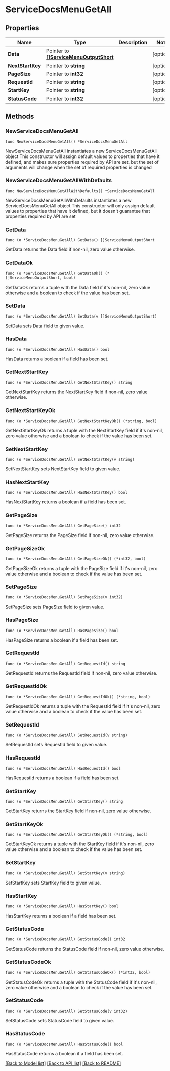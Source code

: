 # ServiceDocsMenuGetAll

## Properties

Name | Type | Description | Notes
------------ | ------------- | ------------- | -------------
**Data** | Pointer to [**[]ServiceMenuOutputShort**](ServiceMenuOutputShort.md) |  | [optional] 
**NextStartKey** | Pointer to **string** |  | [optional] 
**PageSize** | Pointer to **int32** |  | [optional] 
**RequestId** | Pointer to **string** |  | [optional] 
**StartKey** | Pointer to **string** |  | [optional] 
**StatusCode** | Pointer to **int32** |  | [optional] 

## Methods

### NewServiceDocsMenuGetAll

`func NewServiceDocsMenuGetAll() *ServiceDocsMenuGetAll`

NewServiceDocsMenuGetAll instantiates a new ServiceDocsMenuGetAll object
This constructor will assign default values to properties that have it defined,
and makes sure properties required by API are set, but the set of arguments
will change when the set of required properties is changed

### NewServiceDocsMenuGetAllWithDefaults

`func NewServiceDocsMenuGetAllWithDefaults() *ServiceDocsMenuGetAll`

NewServiceDocsMenuGetAllWithDefaults instantiates a new ServiceDocsMenuGetAll object
This constructor will only assign default values to properties that have it defined,
but it doesn't guarantee that properties required by API are set

### GetData

`func (o *ServiceDocsMenuGetAll) GetData() []ServiceMenuOutputShort`

GetData returns the Data field if non-nil, zero value otherwise.

### GetDataOk

`func (o *ServiceDocsMenuGetAll) GetDataOk() (*[]ServiceMenuOutputShort, bool)`

GetDataOk returns a tuple with the Data field if it's non-nil, zero value otherwise
and a boolean to check if the value has been set.

### SetData

`func (o *ServiceDocsMenuGetAll) SetData(v []ServiceMenuOutputShort)`

SetData sets Data field to given value.

### HasData

`func (o *ServiceDocsMenuGetAll) HasData() bool`

HasData returns a boolean if a field has been set.

### GetNextStartKey

`func (o *ServiceDocsMenuGetAll) GetNextStartKey() string`

GetNextStartKey returns the NextStartKey field if non-nil, zero value otherwise.

### GetNextStartKeyOk

`func (o *ServiceDocsMenuGetAll) GetNextStartKeyOk() (*string, bool)`

GetNextStartKeyOk returns a tuple with the NextStartKey field if it's non-nil, zero value otherwise
and a boolean to check if the value has been set.

### SetNextStartKey

`func (o *ServiceDocsMenuGetAll) SetNextStartKey(v string)`

SetNextStartKey sets NextStartKey field to given value.

### HasNextStartKey

`func (o *ServiceDocsMenuGetAll) HasNextStartKey() bool`

HasNextStartKey returns a boolean if a field has been set.

### GetPageSize

`func (o *ServiceDocsMenuGetAll) GetPageSize() int32`

GetPageSize returns the PageSize field if non-nil, zero value otherwise.

### GetPageSizeOk

`func (o *ServiceDocsMenuGetAll) GetPageSizeOk() (*int32, bool)`

GetPageSizeOk returns a tuple with the PageSize field if it's non-nil, zero value otherwise
and a boolean to check if the value has been set.

### SetPageSize

`func (o *ServiceDocsMenuGetAll) SetPageSize(v int32)`

SetPageSize sets PageSize field to given value.

### HasPageSize

`func (o *ServiceDocsMenuGetAll) HasPageSize() bool`

HasPageSize returns a boolean if a field has been set.

### GetRequestId

`func (o *ServiceDocsMenuGetAll) GetRequestId() string`

GetRequestId returns the RequestId field if non-nil, zero value otherwise.

### GetRequestIdOk

`func (o *ServiceDocsMenuGetAll) GetRequestIdOk() (*string, bool)`

GetRequestIdOk returns a tuple with the RequestId field if it's non-nil, zero value otherwise
and a boolean to check if the value has been set.

### SetRequestId

`func (o *ServiceDocsMenuGetAll) SetRequestId(v string)`

SetRequestId sets RequestId field to given value.

### HasRequestId

`func (o *ServiceDocsMenuGetAll) HasRequestId() bool`

HasRequestId returns a boolean if a field has been set.

### GetStartKey

`func (o *ServiceDocsMenuGetAll) GetStartKey() string`

GetStartKey returns the StartKey field if non-nil, zero value otherwise.

### GetStartKeyOk

`func (o *ServiceDocsMenuGetAll) GetStartKeyOk() (*string, bool)`

GetStartKeyOk returns a tuple with the StartKey field if it's non-nil, zero value otherwise
and a boolean to check if the value has been set.

### SetStartKey

`func (o *ServiceDocsMenuGetAll) SetStartKey(v string)`

SetStartKey sets StartKey field to given value.

### HasStartKey

`func (o *ServiceDocsMenuGetAll) HasStartKey() bool`

HasStartKey returns a boolean if a field has been set.

### GetStatusCode

`func (o *ServiceDocsMenuGetAll) GetStatusCode() int32`

GetStatusCode returns the StatusCode field if non-nil, zero value otherwise.

### GetStatusCodeOk

`func (o *ServiceDocsMenuGetAll) GetStatusCodeOk() (*int32, bool)`

GetStatusCodeOk returns a tuple with the StatusCode field if it's non-nil, zero value otherwise
and a boolean to check if the value has been set.

### SetStatusCode

`func (o *ServiceDocsMenuGetAll) SetStatusCode(v int32)`

SetStatusCode sets StatusCode field to given value.

### HasStatusCode

`func (o *ServiceDocsMenuGetAll) HasStatusCode() bool`

HasStatusCode returns a boolean if a field has been set.


[[Back to Model list]](../README.md#documentation-for-models) [[Back to API list]](../README.md#documentation-for-api-endpoints) [[Back to README]](../README.md)


